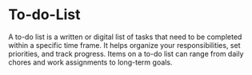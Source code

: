# To-do-List
A to-do list is a written or digital list of tasks that need to be completed within a specific time frame. It helps organize your responsibilities, set priorities, and track progress. Items on a to-do list can range from daily chores and work assignments to long-term goals. 
